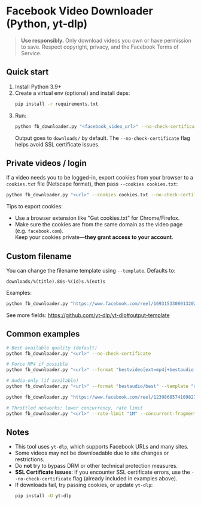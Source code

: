 # Facebook Video Downloader (Python, yt-dlp)

> **Use responsibly.** Only download videos you own or have permission to save. Respect copyright, privacy, and the Facebook Terms of Service.

## Quick start
1. Install Python 3.9+
2. Create a virtual env (optional) and install deps:
   ```bash
   pip install -r requirements.txt
   ```
3. Run:
   ```bash
   python fb_downloader.py "<facebook_video_url>" --no-check-certificate
   ```
   Output goes to `downloads/` by default. The `--no-check-certificate` flag helps avoid SSL certificate issues.

## Private videos / login
If a video needs you to be logged-in, export cookies from your browser to a `cookies.txt` file (Netscape format), then pass `--cookies cookies.txt`:
```bash
python fb_downloader.py "<url>" --cookies cookies.txt --no-check-certificate
```
Tips to export cookies:
- Use a browser extension like "Get cookies.txt" for Chrome/Firefox.
- Make sure the cookies are from the same domain as the video page (e.g. `facebook.com`).  
  Keep your cookies private—**they grant access to your account**.

## Custom filename
You can change the filename template using `--template`. Defaults to:
```
downloads/%(title).80s-%(id)s.%(ext)s
```
Examples:
```bash
python fb_downloader.py "https://www.facebook.com/reel/1693153308013202" --template "downloads/%(uploader)s/%(upload_date)s-%(title)s.%(ext)s" --no-check-certificate
```
See more fields: https://github.com/yt-dlp/yt-dlp#output-template

## Common examples
```bash
# Best available quality (default)
python fb_downloader.py "<url>" --no-check-certificate

# Force MP4 if possible
python fb_downloader.py "<url>" --format "bestvideo[ext=mp4]+bestaudio[ext=m4a]/mp4" --no-check-certificate

# Audio-only (if available)
python fb_downloader.py "<url>" --format "bestaudio/best" --template "downloads/%(title)s.%(ext)s" --no-check-certificate

python fb_downloader.py "https://www.facebook.com/reel/1239868574109827" --format "bestaudio/best" --template "downloads/%(title)s.%(ext)s" --no-check-certificate

# Throttled networks: lower concurrency, rate limit
python fb_downloader.py "<url>" --rate-limit "1M" --concurrent-fragments 1 --no-check-certificate
```

## Notes
- This tool uses `yt-dlp`, which supports Facebook URLs and many sites.
- Some videos may not be downloadable due to site changes or restrictions.
- Do **not** try to bypass DRM or other technical protection measures.
- **SSL Certificate Issues**: If you encounter SSL certificate errors, use the `--no-check-certificate` flag (already included in examples above).
- If downloads fail, try passing cookies, or update `yt-dlp`:
  ```bash
  pip install -U yt-dlp
  ```
